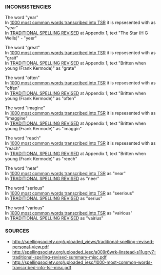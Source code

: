 ### INCONSISTENCIES

The word "year"   
In [1000 most common words transcribed into TSR](http://spellingsociety.org/uploaded_iesc/1000-most-common-words-transcribed-into-tsr-misc.pdf)
it is repsesented with as "year"   
In [TRADITIONAL SPELLING REVISED](http://spellingsociety.org/uploaded_views/traditional-spelling-revised-personal-view.pdf)
at Appendix 1, text "The Star (H G Wells)" - "yeer"

The word "great"   
In [1000 most common words transcribed into TSR](http://spellingsociety.org/uploaded_iesc/1000-most-common-words-transcribed-into-tsr-misc.pdf)
it is repsesented with as "grait"   
In [TRADITIONAL SPELLING REVISED](http://spellingsociety.org/uploaded_views/traditional-spelling-revised-personal-view.pdf)
at Appendix 1, text "Britten when young (Frank Kermode)" as "grate"

The word "often"   
In [1000 most common words transcribed into TSR](http://spellingsociety.org/uploaded_iesc/1000-most-common-words-transcribed-into-tsr-misc.pdf)
it is repsesented with as "offen"   
In [TRADITIONAL SPELLING REVISED](http://spellingsociety.org/uploaded_views/traditional-spelling-revised-personal-view.pdf)
at Appendix 1, text "Britten when young (Frank Kermode)" as "often"

The word "imagine"   
In [1000 most common words transcribed into TSR](http://spellingsociety.org/uploaded_iesc/1000-most-common-words-transcribed-into-tsr-misc.pdf)
it is repsesented with as "imaggine"   
In [TRADITIONAL SPELLING REVISED](http://spellingsociety.org/uploaded_views/traditional-spelling-revised-personal-view.pdf)
at Appendix 1, text "Britten when young (Frank Kermode)" as "imaggin"

The word "reach"   
In [1000 most common words transcribed into TSR](http://spellingsociety.org/uploaded_iesc/1000-most-common-words-transcribed-into-tsr-misc.pdf)
it is repsesented with as "reach"   
In [TRADITIONAL SPELLING REVISED](http://spellingsociety.org/uploaded_views/traditional-spelling-revised-personal-view.pdf)
at Appendix 1, text "Britten when young (Frank Kermode)" as "reech"

The word "near"   
In [1000 most common words transcribed into TSR](http://spellingsociety.org/uploaded_iesc/1000-most-common-words-transcribed-into-tsr-misc.pdf)
as "near"   
In [TRADITIONAL SPELLING REVISED](http://spellingsociety.org/uploaded_views/traditional-spelling-revised-personal-view.pdf)
as "neer"

The word "serious"   
In [1000 most common words transcribed into TSR](http://spellingsociety.org/uploaded_iesc/1000-most-common-words-transcribed-into-tsr-misc.pdf)
as "seerious"   
In [TRADITIONAL SPELLING REVISED](http://spellingsociety.org/uploaded_views/traditional-spelling-revised-personal-view.pdf)
as "serius"

The word "various"   
In [1000 most common words transcribed into TSR](http://spellingsociety.org/uploaded_iesc/1000-most-common-words-transcribed-into-tsr-misc.pdf)
as "vairious"   
In [TRADITIONAL SPELLING REVISED](http://spellingsociety.org/uploaded_views/traditional-spelling-revised-personal-view.pdf)
as "vairius"

### SOURCES

- http://spellingsociety.org/uploaded_views/traditional-spelling-revised-personal-view.pdf
- http://spellingsociety.org/uploaded_iesc/a009r6wrk-linstead-s11ugry7-traditional-spelling-revised-summary-misc.pdf
- http://spellingsociety.org/uploaded_iesc/1000-most-common-words-transcribed-into-tsr-misc.pdf